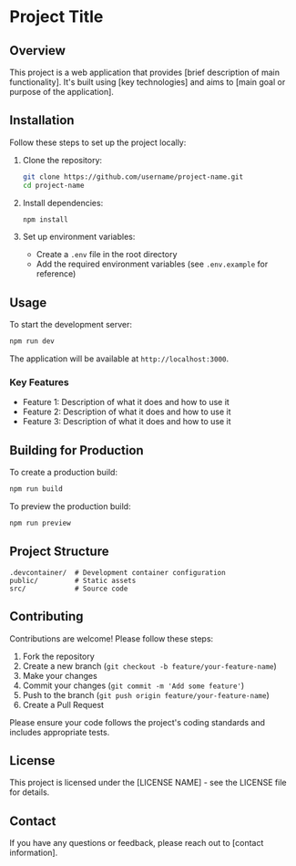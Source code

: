 # Project Title

## Overview

This project is a web application that provides [brief description of main functionality]. It's built using [key technologies] and aims to [main goal or purpose of the application].

## Installation

Follow these steps to set up the project locally:

1. Clone the repository:
   ```bash
   git clone https://github.com/username/project-name.git
   cd project-name
   ```

2. Install dependencies:
   ```bash
   npm install
   ```

3. Set up environment variables:
   - Create a `.env` file in the root directory
   - Add the required environment variables (see `.env.example` for reference)

## Usage

To start the development server:

```bash
npm run dev
```

The application will be available at `http://localhost:3000`.

### Key Features

- Feature 1: Description of what it does and how to use it
- Feature 2: Description of what it does and how to use it
- Feature 3: Description of what it does and how to use it

## Building for Production

To create a production build:

```bash
npm run build
```

To preview the production build:

```bash
npm run preview
```

## Project Structure

```
.devcontainer/  # Development container configuration
public/         # Static assets
src/            # Source code
```

## Contributing

Contributions are welcome! Please follow these steps:

1. Fork the repository
2. Create a new branch (`git checkout -b feature/your-feature-name`)
3. Make your changes
4. Commit your changes (`git commit -m 'Add some feature'`)
5. Push to the branch (`git push origin feature/your-feature-name`)
6. Create a Pull Request

Please ensure your code follows the project's coding standards and includes appropriate tests.

## License

This project is licensed under the [LICENSE NAME] - see the LICENSE file for details.

## Contact

If you have any questions or feedback, please reach out to [contact information].
